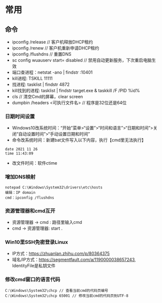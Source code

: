 # 常用

## 命令
* ipconfig /release // 客户机释放DHCP租约
* ipconfig /renew // 客户机重新申请DHCP租约
* ipconfig /flushdns // 重置DNS
* sc config wuauserv start= disabled // 禁用自动更新服务，下次重启电脑生效
* 端口查进程：netstat -ano | findstr :10401
* kill进程: TSKILL 11111
* 找进程: tasklist | findstr 4872
* kill找到的进程: tasklist | findstr target.exe & taskkill /F /PID %id%
* cls // 清空Cmd的屏幕，clear screen
* dumpbin /headers <可执行文件名> // 程序是32位还是64位

### 日期时间设置
* Windows10改系统时间：“开始”菜单>“设置”>“时间和语言”>“日期和时间”>关闭“自动设置时间”>“手动设置日期和时间”
* 命令改系统时间：新建bat文件写入以下内容，执行【cmd里无法执行】
```
date 2021 11 26
time 11:43:09
```
* 改文件时间：软件ctime

### 增加DNS映射
```
notepad C:\Windows\System32\drivers\etc\hosts
编辑：IP domain
cmd：ipconfig /flushdns
```

### 资源管理器和cmd互开
* 资源管理器 -> cmd : 路径里输入cmd
* cmd ->  资源管理器: start .

### Win10里SSH免密登录Linux
* IP方式：https://zhuanlan.zhihu.com/p/80364375
* 域名/IP方式：https://segmentfault.com/a/1190000038657243, IdentityFile是私钥文件

### 修改cmd窗口的语言代码
```
C:\Windows\System32\chcp // 查看当前cmd的代码页编号
C:\Windows\System32\chcp 65001 // 修改当前cmd的代码页到UTF-8
```
